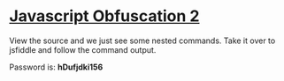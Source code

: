 # [Javascript Obfuscation 2](https://www.root-me.org/en/Challenges/Web-Client/Javascript-Obfuscation-2)

View the source and we just see some nested commands. Take it over to jsfiddle and follow 
the command output.

Password is: **hDufjdki156**
